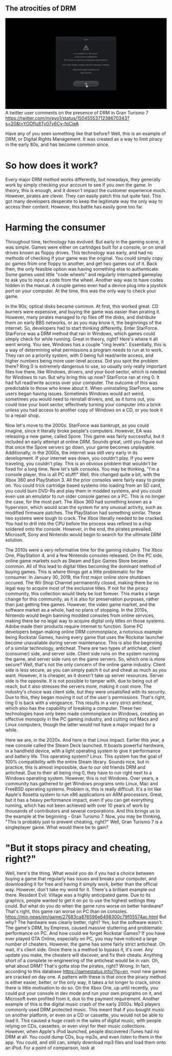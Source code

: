 ## The atrocities of DRM

![DRM in Gran Turismo 7](/assets/granturismodrm.jpg)
A twitter user comments on the presence of DRM in Gran Turismo 7
https://twitter.com/mrpyo1/status/1504555371238670343?s=20&t=YOOflu8Ty07v6Cy-fpCieA

Have any of you seen something like that before? Well, this is an example of DRM, or Digital Rights Management. It was created as a way to limit piracy in the early 80s, and has become common since.

# So how does it work?

Every major DRM method works differently, but nowadays, they generally work by simply checking your account to see if you own the game. In theory, this is enough, and it doesn't impact the customer experience much. However, pirates are clever. They can easily patch this out quite fast. This got many developers desperate to keep the legitimate way the only way to access their content. However, this battle has easily gone too far.

# Harming the consumer

Throughout time, technology has evolved. But early in the gaming scene, it was simple. Games were either on cartridges built for a console, or on small drives known as floppy drives. This technology was early, and had no methods of checking if your game was the original. You could simply copy pc games from one floppy to another, and get two games out of it. Back then, the only feasible option was having something else to authenticate. Some games used little "code wheels" and regularly interrupted gameplay to ask you to input a code from the wheel. Another way was to have codes hidden in the manual. A couple games even had a device plug into a joystick port on your computer. At the time, this was the only way to check your game.

In the 90s, optical disks became common. At first, this worked great. CD burners were expensive, and buying the game was easier than pirating it. However, many pirates managed to rip files off the disks, and distribute them on early BBS networks, or as you may know it, the beginnings of the internet. So, developers had to start thinking differently. Enter StarForce. StarForce was a DRM method that ran in Windows, which games could simply check for while running. Great in theory, right?
Here's where it all went wrong. You see, Windows has a couple "ring levels". Essentially, this is a way of determining what permissions a program needs to run at to work. They ran on a priority system, with 0 being full read/write access, and higher numbers being more user-level access. Did you spot the problem there? Ring 0 is extremely dangerous to use, so usually only really important files live there, like Windows, drivers, and your boot sector, which is needed for Windows to run. But why bring this up now?
StarForce ran at ring 0. It had full read/write access over your computer. The outcome of this was predictable to those who knew about it. When uninstalling StarForce, some users began having issues. Sometimes Windows would act weird, sometimes you would need to reinstall drivers, and, as it turns out, you could lose your boot sector, effectively turning your computer into a brick unless you had access to another copy of Windows on a CD, or you took it to a repair shop.

Now let's move to the 2000s. StarForce was bankrupt, as you could imagine, since it literally broke people's computers. However, EA was releasing a new game, called Spore. This game was fairly successful, but it included an early attempt at online DRM. Sounds great, until you figure out that once the Spore servers go down, your game becomes unplayable. Additionally, in the 2000s, the internet was still very early in its development. If your internet was down, you couldn't play. If you were traveling, you couldn't play. This is an obvious problem that wouldn't be fixed for a long time.
Now let's talk consoles. You may be thinking, "I'm a console player, this is all PC stuff!" Well, this changed quite a bit, with the Xbox 360 and PlayStation 3. All the prior consoles were fairly easy to pirate on. You could trick cartridge based systems into loading from an SD card, you could burn DVD-Rs and play them in modded systems, and you could even use an emulator to run older console games on a PC. This is no longer the case, for the most part. The Xbox 360 had something known as a hypervisor, which would scan the system for any unusual activity, such as modified firmware patches. The PlayStation had something similar. These two systems were tough to crack. The Xbox literally needed to be cracked. You had to drill into the CPU before the process was refined to a chip soldered onto the console. However, in the end, the pirates prevailed. Microsoft, Sony and Nintendo would begin to search for the ultimate DRM solution.

The 2010s were a very reformative time for the gaming industry. The Xbox One, PlayStation 4, and a few Nintendo consoles released. On the PC side, online game markets such as Steam and Epic Games Store became common. All of this lead to digital titles becoming the dominant method of buying games. This is where things get a little problematic for the consumer.
In January 30, 2019, the first major online store shutdown occured. The Wii Shop Channel permanently closed, making there be no legal way to acquire most of the exclusive titles. If not for the piracy community, this collection would likely be lost forever. This marks a large change for this community, as it is also for preservation purposes, rather than just getting free games. However, the video game market, and the software market as a whole, had no plans of stopping.
In the 2010s, Nintendo would begin banning modded consoles from online services, making there be no legal way to acquire digital only titles on those systems. Adobe made their products require internet to function. Some PC developers began making online DRM commonplace, a notorious example being Rockstar Games, having every game that uses the Rockstar launcher become unavailable during server maintenance.
This is also the beginning of a similar technology, anticheat. There are two types of anticheat, client (consumer) side, and server side. Client side runs on the system running the game, and server side runs on the game servers. So, which one is more secure? Well, that's not the only concern of the online game industry. Client side is less secure, as you can simply patch it out and cheat as much as you want. However, it is cheaper, as it doesn't take up server resources. Server side is the opposite. It is not possible to tamper with, due to being out of reach, but it also stresses the servers more, making it cost more. The industry's choice was client side, but they were unsatisfied with its security. Due to this, they began moving it out of the user's permissions. That's right, ring 0 is back with a vengeance. This results in a very strict anticheat, which also has the capability of breaking a computer. 
These two technologies have only been made commonplace on Windows, creating an effective monopoly in the PC gaming industry, and cutting out Macs and Linux computers, though the latter would not have a major impact for a while.

Here we are, in the 2020s. And here is that Linux impact.
Earlier this year, a new console called the Steam Deck launched. It boasts powerful hardware, in a handheld device, with a light operating system to give it performance and battery life. This operating system? Linux. This system has the goal of 100% compatibility with the entire Steam library. Sounds nice, but in practice, this is almost impossible, due to our old friends DRM and anticheat. Due to their all being ring 0, they have to run right next to a Windows operating system. However, this is not Windows. Over years, a community has gathered to get Windows programs onto Linux, Mac and FreeBSD operating systems. Problem is, this is really difficult. It's a lot like Apple's Rosetta system to run x86 applications on ARM processors. Great, but it has a heavy performance impact, even if you can get everything running, which has not been achieved with over 10 years of work by thousands of contributors and several corporations.
And this brings us to the example at the beginning - Gran Turismo 7. Now, you may be thinking, "This is probably just to prevent cheating, right?" Well, Gran Turismo 7 is a singleplayer game. What would there be to gain?

# "But it stops piracy and cheating, right?"

Well, here's the thing. What would you do if you had a choice between buying a game that regularly has issues and breaks your computer, and downloading it for free and having it simply work, better than the official way. However, don't take my word for it. There's a brilliant example out there.
Resident Evil: Village was a highly anticipated game. Due to its graphics, people wanted to get it on pc to  use the highest settings they could. But what do you do when the game runs worse on better hardware? That's right, this game ran worse on PC than on consoles.
https://min.news/en/game/27683ca876596e6498300c79f05574ac.html
But why? The hardware was clearly better, right? Yes, but the software wasn't. The game's DRM, by Empress, caused massive stuttering and problematic performance on PC.
And how could we forget Rockstar Games? If you have ever played GTA Online, especially on PC, you may have noticed a large number of cheaters. However, the game has some fairly strict anticheat. Oh wait, it's client side. Once there is a method to bypass it, it's over. Any update you make, the cheaters will discover, and fix their cheats. Anything short of a complete re-engineering of the anticheat would be in vain.
Oh, what about DRM? That's gotta stop the pirates, right? Wrong. In fact, according to this database https://gamestatus.info/?lg=en, most new games are cracked on day one.
A pattern with these is that once the piracy method is either easier, better, or the only way, it takes a lot longer to crack, since there is little motivation to do so. On the Xbox One, up until recently, you could put your console in dev mode and run your own programs on it, and Microsoft even profited from it, due to the payment requirement.
Another example of this is the digital music crash of the early 2000s. Mp3 players commonly used DRM protected music. This meant that if you bought music on another platform, or even on a CD or cassette, you would not be able to load it. This caused a huge crash in the sales of digital music, with people relying on CDs, cassettes, or even vinyl for their music collections. However, when Apple's iPod launched, people discovered iTunes had no DRM at all. You could dump CDs, buy mp3s, and even listen to them in the app. You could, and still can, simply download mp3 files and load them onto an iPod. For a point of comparison, look at
